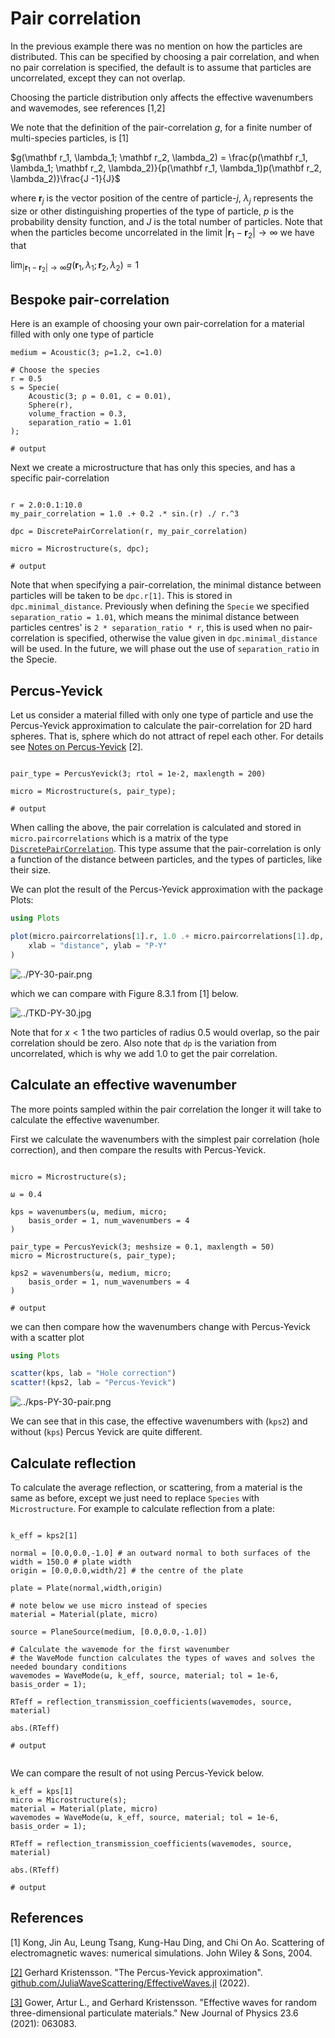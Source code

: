 # Pair correlation

In the previous example there was no mention on how the particles are distributed. This can be specified by choosing a pair correlation, and when no pair correlation is specified, the default is to assume that particles are uncorrelated, except they can not overlap.

Choosing the particle distribution only affects the effective wavenumbers and wavemodes, see references [1,2]

We note that the definition of the pair-correlation $g$, for a finite number of multi-species particles, is [1]

$g(\mathbf r_1, \lambda_1; \mathbf r_2, \lambda_2) = \frac{p(\mathbf r_1, \lambda_1; \mathbf r_2, \lambda_2)}{p(\mathbf r_1, \lambda_1)p(\mathbf r_2, \lambda_2)}\frac{J -1}{J}$  

where $\mathbf r_j$ is the vector position of the centre of particle-$j$, $\lambda_j$ represents the size or other distinguishing properties of the type of particle, $p$ is the probability density function, and $J$ is the total number of particles. Note that when the particles become uncorrelated in the limit $|\mathbf r_1 - \mathbf r_2| \to \infty$ we have that

$\lim_{|\mathbf r_1 - \mathbf r_2| \to \infty} g(\mathbf r_1, \lambda_1; \mathbf r_2, \lambda_2) = 1$  

## Bespoke pair-correlation

Here is an example of choosing your own pair-correlation for a material filled with only one type of particle
```jldoctest pair; setup = :(using EffectiveWaves), output = false, filter = r".*"s
medium = Acoustic(3; ρ=1.2, c=1.0)

# Choose the species
r = 0.5
s = Specie(
    Acoustic(3; ρ = 0.01, c = 0.01),
    Sphere(r),
    volume_fraction = 0.3,
    separation_ratio = 1.01
);

# output

```
Next we create a microstructure that has only this species, and has a specific pair-correlation

```jldoctest pair; output = false, filter = r".*"s

r = 2.0:0.1:10.0
my_pair_correlation = 1.0 .+ 0.2 .* sin.(r) ./ r.^3

dpc = DiscretePairCorrelation(r, my_pair_correlation)

micro = Microstructure(s, dpc);

# output
```
Note that when specifying a pair-correlation, the minimal distance between particles will be taken to be `dpc.r[1]`. This is stored in `dpc.minimal_distance`. Previously when defining the `Specie` we specified `separation_ratio = 1.01`, which means the minimal distance between particles centres' is `2 * separation_ratio * r`, this is used when no pair-correlation is specified, otherwise the value given in `dpc.minimal_distance` will be used. In the future, we will phase out the use of `separation_ratio` in the Specie.  

## Percus-Yevick

Let us consider a material filled with only one type of particle and use the Percus-Yevick approximation to calculate the pair-correlation for 2D hard spheres. That is, sphere which do not attract of repel each other. For details see [Notes on Percus-Yevick](../theory/P-Y.pdf) [2].

```jldoctest pair; output = false, filter = r".*"s

pair_type = PercusYevick(3; rtol = 1e-2, maxlength = 200)

micro = Microstructure(s, pair_type);

# output
```
When calling the above, the pair correlation is calculated and stored in `micro.paircorrelations` which is a matrix of the type [`DiscretePairCorrelation`](@ref). This type assume that the pair-correlation is only a function of the distance between particles, and the types of particles, like their size.

We can plot the result of the Percus-Yevick approximation with the package Plots:
```julia
using Plots

plot(micro.paircorrelations[1].r, 1.0 .+ micro.paircorrelations[1].dp,
    xlab = "distance", ylab = "P-Y"
)
```
![../PY-30-pair.png](../assets/PY-30-pair.png)

which we can compare with Figure 8.3.1 from [1] below.

![../TKD-PY-30.jpg](../assets/TKD-PY-30.jpg)

Note that for $x < 1$ the two particles of radius 0.5 would overlap, so the pair correlation should be zero. Also note that `dp` is the variation from uncorrelated, which is why we add 1.0 to get the pair correlation.


## Calculate an effective wavenumber

The more points sampled within the pair correlation the longer it will take to calculate the effective wavenumber.

First we calculate the wavenumbers with the simplest pair correlation (hole correction), and then compare the results with Percus-Yevick.

```jldoctest pair; output = false, filter = r".*"s

micro = Microstructure(s);

ω = 0.4

kps = wavenumbers(ω, medium, micro;
    basis_order = 1, num_wavenumbers = 4
)

pair_type = PercusYevick(3; meshsize = 0.1, maxlength = 50)
micro = Microstructure(s, pair_type);

kps2 = wavenumbers(ω, medium, micro;
    basis_order = 1, num_wavenumbers = 4
)

# output

```
we can then compare how the wavenumbers change with Percus-Yevick with a scatter plot
```julia pair
using Plots

scatter(kps, lab = "Hole correction")
scatter!(kps2, lab = "Percus-Yevick")

```

![../kps-PY-30-pair.png](../assets/kps-PY-30-pair.png)


We can see that in this case, the effective wavenumbers with (`kps2`) and without (`kps`) Percus Yevick are quite different.

## Calculate reflection
To calculate the average reflection, or scattering, from a material is the same as before, except we just need to replace `Species` with `Microstructure`. For example to calculate reflection from a plate:
```jldoctest pair; output = false, filter = r".*"s

k_eff = kps2[1]

normal = [0.0,0.0,-1.0] # an outward normal to both surfaces of the
width = 150.0 # plate width
origin = [0.0,0.0,width/2] # the centre of the plate

plate = Plate(normal,width,origin)

# note below we use micro instead of species
material = Material(plate, micro)

source = PlaneSource(medium, [0.0,0.0,-1.0])

# Calculate the wavemode for the first wavenumber
# the WaveMode function calculates the types of waves and solves the needed boundary conditions
wavemodes = WaveMode(ω, k_eff, source, material; tol = 1e-6, basis_order = 1);

RTeff = reflection_transmission_coefficients(wavemodes, source, material)

abs.(RTeff)

# output


```
We can compare the result of not using Percus-Yevick below.
```jldoctest pair; output = false, filter = r".*"s
k_eff = kps[1]
micro = Microstructure(s);
material = Material(plate, micro)
wavemodes = WaveMode(ω, k_eff, source, material; tol = 1e-6, basis_order = 1);

RTeff = reflection_transmission_coefficients(wavemodes, source, material)

abs.(RTeff)

# output

```

## References

[1] Kong, Jin Au, Leung Tsang, Kung-Hau Ding, and Chi On Ao. Scattering of electromagnetic waves: numerical simulations. John Wiley & Sons, 2004.

[[2]](https://github.com/JuliaWaveScattering/EffectiveWaves.jl/blob/master/docs/src/theory/P-Y.pdf) Gerhard Kristensson. "The Percus-Yevick approximation". [github.com/JuliaWaveScattering/EffectiveWaves.jl](https://github.com/JuliaWaveScattering/EffectiveWaves.jl]) (2022).

[[3]](https://iopscience.iop.org/article/10.1088/1367-2630/abdfee/pdf) Gower, Artur L., and Gerhard Kristensson. "Effective waves for random three-dimensional particulate materials." New Journal of Physics 23.6 (2021): 063083.
